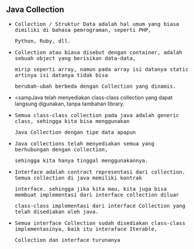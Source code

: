 ## Java Collection

- <samp>Collection / Struktur Data adalah hal umum yang biasa dimiliki di bahasa pemrograman, seperti PHP,</samp>

  <samp>Python, Ruby, dll.</samp>

- <samp>Collection atau biasa disebut dengan container, adalah sebuah object yang berisikan data-data,</samp> 

  <samp>mirip seperti array, namun pada array isi datanya static artinya isi datanya tidak bisa</samp> 
    
  <samp>berubah-ubah berbeda dengan Collection yang dinamis.</samp>

- <sampJava telah menyediakan class-class collection yang dapat langsung digunakan, tanpa tambahan library.</samp>

- <samp>Semua class-class collection pada java adalah generic class, sehingga kita bisa menggunakan </samp>

  <samp>Java Collection dengan tipe data apapun</samp>
  
- <samp>Java collections telah menyediakan semua yang berhubungan dengan collection,</samp> 
  
  <samp>sehingga kita hanya tinggal menggunakannya.</samp>

- <samp>Interface adalah contract representasi dari collection. Semua collection di java memiliki kontrak</samp> 

  <samp>interface. sehingga jika kita mau, kita juga bisa membuat implementasi dari interface collection diluar</samp> 
  
  <samp>class-class implementasi dari interface Collection yang telah disediakan oleh java.</samp>

- <samp>Semua interface Collection sudah disediakan class-class implementasinya, baik itu interaface Iterable,</samp> 
  
  <samp>Collection dan interface turunanya</samp>
  
